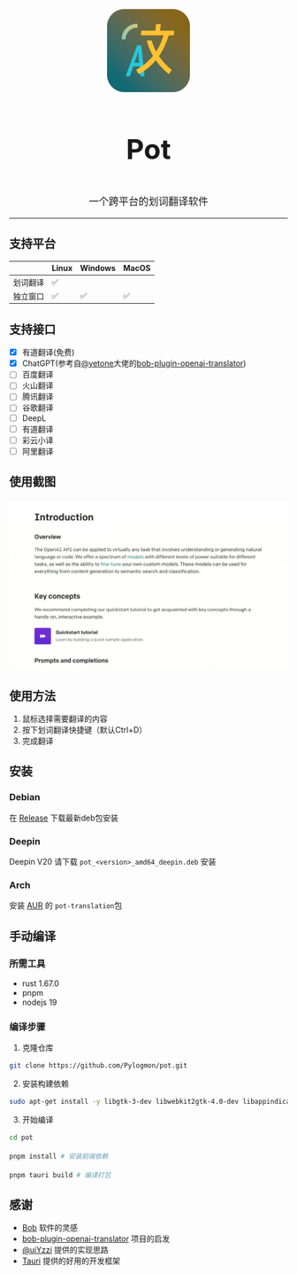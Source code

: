 <div align="center">
    <img width="150" height="150" alt="Logo" src="public/icon.png"/>
    <h3 align="center" style="font-size:50px"><b>Pot</b></h3>
    <p align="center" style="font-size:18px">一个跨平台的划词翻译软件</p>
    <hr>
</div>

## 支持平台

|   |Linux|Windows|MacOS|
| - |-----|-------|-----|
|划词翻译|✅| | |
|独立窗口|✅|✅|✅|

## 支持接口
- [x] 有道翻译(免费)
- [x] ChatGPT(参考自[@yetone](https://github.com/yetone)大佬的[bob-plugin-openai-translator](https://github.com/yetone/bob-plugin-openai-translator))
- [ ] 百度翻译
- [ ] 火山翻译
- [ ] 腾讯翻译
- [ ] 谷歌翻译
- [ ] DeepL
- [ ] 有道翻译
- [ ] 彩云小译
- [ ] 阿里翻译

## 使用截图
![example](asset/example.gif)

## 使用方法
1. 鼠标选择需要翻译的内容
2. 按下划词翻译快捷键（默认Ctrl+D）
3. 完成翻译

## 安装

### Debian
在 [Release](https://github.com/Pylogmon/pot/releases) 下载最新deb包安装

### Deepin
Deepin V20 请下载 `pot_<version>_amd64_deepin.deb` 安装

### Arch
安装 [AUR](https://aur.archlinux.org/packages/pot-translation) 的 `pot-translation`包

## 手动编译

### 所需工具
- rust 1.67.0
- pnpm
- nodejs 19
### 编译步骤

1. 克隆仓库
```bash
git clone https://github.com/Pylogmon/pot.git
```

2. 安装构建依赖
```bash
sudo apt-get install -y libgtk-3-dev libwebkit2gtk-4.0-dev libappindicator3-dev librsvg2-dev patchelf
```

3. 开始编译
```bash
cd pot

pnpm install # 安装前端依赖

pnpm tauri build # 编译打包
```

## 感谢

- [Bob](https://github.com/ripperhe/Bob) 软件的灵感
- [bob-plugin-openai-translator](https://github.com/yetone/bob-plugin-openai-translator) 项目的启发
- [@uiYzzi](https://github.com/uiYzzi) 提供的实现思路
- [Tauri](https://github.com/tauri-apps/tauri) 提供的好用的开发框架